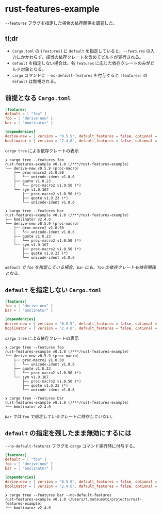 # rust-features-example

`--features` フラグを指定した場合の依存関係を調査した。

## tl;dr

- `Cargo.toml` の `[features]` に `default` を指定していると、`--features` の入力にかかわらず、該当の依存クレートを含めてビルドが実行される。
- `default` を指定しない場合は、各 `features` に応じた依存クレートのみがビルド対象となる。
- `cargo` コマンドに `--no-default-features` を付与すると `[features]` の `default` は無視される。

## 前提となる `Cargo.toml`

```toml
[features]
default = [ "foo" ]
foo = [ "derive-new" ]
bar = [ "boolinator" ]

[dependencies]
derive-new = { version = "0.5.9", default_features = false, optional = true }
boolinator = { version = "2.4.0", default_features = false, optional = true }
```

`cargo tree` による依存クレートの表示

```
❯ cargo tree --features foo
rust-features-example v0.1.0 (/***/rust-features-example)
└── derive-new v0.5.9 (proc-macro)
    ├── proc-macro2 v1.0.50
    │   └── unicode-ident v1.0.6
    ├── quote v1.0.23
    │   └── proc-macro2 v1.0.50 (*)
    └── syn v1.0.107
        ├── proc-macro2 v1.0.50 (*)
        ├── quote v1.0.23 (*)
        └── unicode-ident v1.0.6
```

```
❯ cargo tree --features bar
rust-features-example v0.1.0 (/***/rust-features-example)
├── boolinator v2.4.0
└── derive-new v0.5.9 (proc-macro)
    ├── proc-macro2 v1.0.50
    │   └── unicode-ident v1.0.6
    ├── quote v1.0.23
    │   └── proc-macro2 v1.0.50 (*)
    └── syn v1.0.107
        ├── proc-macro2 v1.0.50 (*)
        ├── quote v1.0.23 (*)
        └── unicode-ident v1.0.6
```

_`default` で `foo` を指定している場合、`bar` にも、`foo` の依存クレートも依存関係となる。_

## `default` を指定しない `Cargo.toml`

```toml
[features]
foo = [ "derive-new" ]
bar = [ "boolinator" ]

[dependencies]
derive-new = { version = "0.5.9", default_features = false, optional = true }
boolinator = { version = "2.4.0", default_features = false, optional = true }
```

`cargo tree` による依存クレートの表示

```
❯ cargo tree --features foo
rust-features-example v0.1.0 (/***/rust-features-example)
└── derive-new v0.5.9 (proc-macro)
    ├── proc-macro2 v1.0.50
    │   └── unicode-ident v1.0.6
    ├── quote v1.0.23
    │   └── proc-macro2 v1.0.50 (*)
    └── syn v1.0.107
        ├── proc-macro2 v1.0.50 (*)
        ├── quote v1.0.23 (*)
        └── unicode-ident v1.0.6
```

```
❯ cargo tree --features bar
rust-features-example v0.1.0 (/***/rust-features-example)
└── boolinator v2.4.0
```

_`bar` では `foo` で指定しているクレートに依存していない。_

## `default` の指定を残したまま無効にするには

`--no-default-features` フラグを `cargo` コマンド実行時に付与する。

```toml
[features]
default = [ "foo" ]
foo = [ "derive-new" ]
bar = [ "boolinator" ]

[dependencies]
derive-new = { version = "0.5.9", default_features = false, optional = true }
boolinator = { version = "2.4.0", default_features = false, optional = true }
```

```
❯ cargo tree --features bar --no-default-features
rust-features-example v0.1.0 (/Users/t.matsumoto/projects/rust-features-example)
└── boolinator v2.4.0
```
